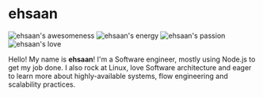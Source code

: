 # ehsaan
![ehsaan's awesomeness](https://img.shields.io/badge/awesomeness-100%25-blue)
![ehsaan's energy](https://img.shields.io/badge/energy-100%25-green)
![ehsaan's passion](https://img.shields.io/badge/passion%20%E2%99%A5-everlasting-orange)
![ehsaan's love](https://img.shields.io/badge/loves%20to-build-violet)

Hello! My name is **ehsaan**! I'm a Software engineer, mostly using Node.js to get my job done. I also rock at Linux, love Software architecture and eager to learn more about highly-available systems, flow engineering and scalability practices.
